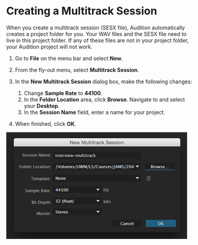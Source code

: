 # Creating a Multitrack Session

When you create a multitrack session \(SESX file\), Audition automatically creates a project folder for you. Your WAV files and the SESX file need to live in this project folder. If any of these files are not in your project folder, your Audition project will not work.

1. Go to **File** on the menu bar and select **New**.
2. From the fly-out menu, select **Multitrack Session**.
3. In the **New Multitrack Session** dialog box, make the following changes:  
   1. Change **Sample Rate** to **44100**.  
   2. In the **Folder Location** area, click **Browse**. Navigate to and select your **Desktop**.  
   3. In the **Session Name** field, enter a name for your project.

4. When finished, click **OK**.

![Creating a Multitrack Session.](/assets/creating-multitrack-session.png)

